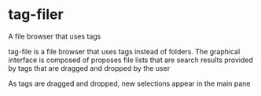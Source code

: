 # tag-filer
A file browser that uses tags

tag-file is a file browser that uses tags instead of folders. The graphical interface is composed of proposes file lists that are search results provided by tags that are dragged and dropped by the user

As tags are dragged and dropped, new selections appear in the main pane
